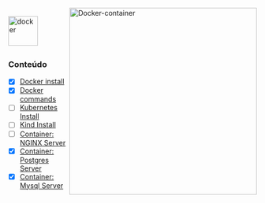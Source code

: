 <div style="display: inline_block"><br>
  <img align="right" alt="Docker-container" style="width: auto; height:380px;" 
     src="https://tel4vn.edu.vn/uploads/2020/10/tong-quan-kien-truc-cua-docker-tel4vn-01.png">
</div>

<div style="display: inline_block"><br>
  <img align="left" alt="docker" style="width: auto; height:60px;" 
     src="https://upload.wikimedia.org/wikipedia/commons/4/4e/Docker_%28container_engine%29_logo.svg">
</div>

<br><br><br>

### Conteúdo

- [x] [Docker install](https://github.com/dev-carvalho/docker/blob/main/docker-install.md)
- [x] [Docker commands](https://github.com/dev-carvalho/docker/blob/main/docker-commands.md)
- [ ] [Kubernetes Install](https://github.com/dev-carvalho/docker/blob/main/containers/k8s.md)
- [ ] [Kind Install](https://github.com/dev-carvalho/docker/blob/main/containers/kind.md)
- [ ] [Container: NGINX Server](https://github.com/dev-carvalho/docker/tree/main/containers/nginx.md)
- [x] [Container: Postgres Server](https://github.com/dev-carvalho/docker/tree/main/containers/postgres.md)
- [x] [Container: Mysql Server](https://github.com/dev-carvalho/docker/tree/main/containers/mysql.md)
